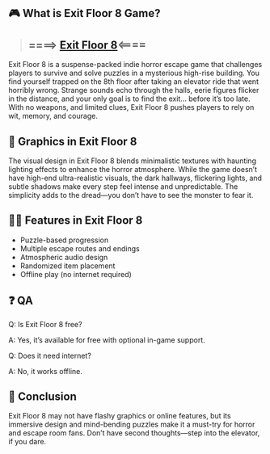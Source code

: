 ## 🎮 What is Exit Floor 8 Game?
>## ====> [Exit Floor 8](https://tinyurl.com/j6vw3h7u)<====
Exit Floor 8 is a suspense-packed indie horror escape game that challenges players to survive and solve puzzles in a mysterious high-rise building. You find yourself trapped on the 8th floor after taking an elevator ride that went horribly wrong. Strange sounds echo through the halls, eerie figures flicker in the distance, and your only goal is to find the exit… before it’s too late. With no weapons, and limited clues, Exit Floor 8 pushes players to rely on wit, memory, and courage.

## 🌈 Graphics in Exit Floor 8

The visual design in Exit Floor 8 blends minimalistic textures with haunting lighting effects to enhance the horror atmosphere. While the game doesn’t have high-end ultra-realistic visuals, the dark hallways, flickering lights, and subtle shadows make every step feel intense and unpredictable. The simplicity adds to the dread—you don’t have to see the monster to fear it.

## 👩‍💻 Features in Exit Floor 8

* Puzzle-based progression
* Multiple escape routes and endings
* Atmospheric audio design
* Randomized item placement
* Offline play (no internet required)

## ❓ QA

Q: Is Exit Floor 8 free?

A: Yes, it’s available for free with optional in-game support.

Q: Does it need internet?

A: No, it works offline.

## 📝 Conclusion

Exit Floor 8 may not have flashy graphics or online features, but its immersive design and mind-bending puzzles make it a must-try for horror and escape room fans. Don’t have second thoughts—step into the elevator, if you dare.
<!--

**Here are some ideas to get you started:**

🙋‍♀️ A short introduction - what is your organization all about?
🌈 Contribution guidelines - how can the community get involved?
👩‍💻 Useful resources - where can the community find your docs? Is there anything else the community should know?
🍿 Fun facts - what does your team eat for breakfast?
🧙 Remember, you can do mighty things with the power of [Markdown](https://docs.github.com/github/writing-on-github/getting-started-with-writing-and-formatting-on-github/basic-writing-and-formatting-syntax)
-->
